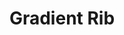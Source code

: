 ---
title:  "Gradient Rib"
category: computer-generated design
description: "This is a test."
published: true
js_gist: "8c1003f63345d6d08801979130dcc4bc"
knitout_gist: "b9630e0fdf13b173b9602ed1897efe61"
image: "assets/images/gradient.2019-04-09 15_05_57.gif"
---
